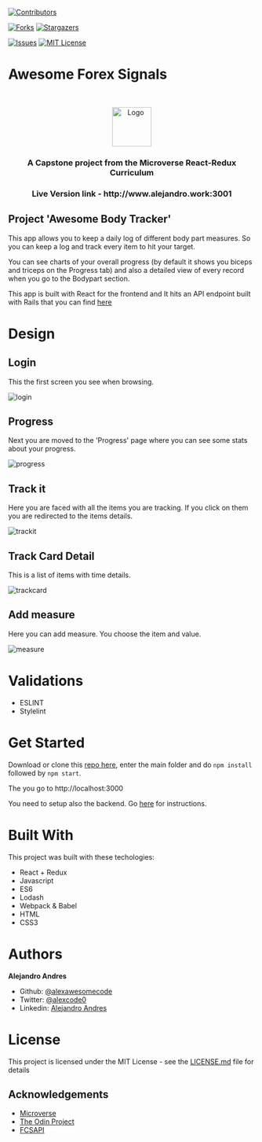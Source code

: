 
[![Contributors][contributors-shield]][contributors-url]

[![Forks][forks-shield]][forks-url]
[![Stargazers][stars-shield]][stars-url]

[![Issues][issues-shield]][issues-url]
[![MIT License][license-shield]][license-url]

# Awesome Forex Signals
<br/>
<p align="center">
  <a href="https://www.microverse.org/">
    <img src="assets/microverse.png" alt="Logo" width="80" height="80">
  </a>

  <h3 align="center">
    A Capstone project from the  Microverse React-Redux Curriculum
  </h3>

  <h3 align="center">
	 Live Version link - http://www.alejandro.work:3001
  </h3>

 

  </p>
</p>

## Project 'Awesome Body Tracker'


This app allows you to keep a daily log of different body part measures. So you can keep a log and track every item to hit your target.

You can see charts of your overall progress (by default it shows you biceps and triceps on the Progress tab) and also a detailed view of every record when you go to the Bodypart section.

This app is built with React for the frontend and It hits an API endpoint built with Rails that you can find [here](www.github.com/alexawesomecode/awesome-body-api/)


# Design

## Login

This the first screen you see when browsing. 

![login](assets/login.jpg)

## Progress

Next you are moved to the 'Progress' page where you can see some stats about your progress.

![progress](assets/progress.jpg)

## Track it

Here you are faced with all the items you are tracking. If you click on them you are redirected to the items details.

![trackit](assets/trackit.jpg)

## Track Card Detail

This is a list of items with time details.

![trackcard](assets/trackcard.jpg)

## Add measure

Here you can add measure. You choose the item and value.

![measure](assets/measure.jpg)


## 
# Validations

- ESLINT
- Stylelint

# Get Started

Download or clone this [repo here](https://github.com/alexawesomecode/awesome-body-tracker), enter the main folder and do `npm install` followed by `npm start`. 

The you go to http://localhost:3000


You need to setup also the backend. Go [here](www.github.com/alexawesomecode/awesome-body-api/) for instructions.

# Built With

This project was built with these techologies:

* React + Redux
* Javascript
* ES6
* Lodash
* Webpack & Babel
* HTML
* CSS3

# Authors

**Alejandro Andres**

- Github: [@alexawesomecode](https://github.com/alexawesomecode)
- Twitter: [@alexcode0](https://twitter.com/alexcode0)
- Linkedin: [Alejandro Andres](https://www.linkedin.com/in/alejandro-andres-126592191/)

# License

This project is licensed under the MIT License - see the [LICENSE.md](LICENSE.md) file for details

<!-- ACKNOWLEDGEMENTS -->
## Acknowledgements
* [Microverse](https://www.microverse.org/)
* [The Odin Project](https://www.theodinproject.com/)
* [FCSAPI](https://www.fcsapi.com/)

<!-- MARKDOWN LINKS & IMAGES -->
<!-- https://www.markdownguide.org/basic-syntax/#reference-style-links -->
[contributors-shield]: https://img.shields.io/github/contributors/alexawesomecode/awesome-body-tracker.svg?style=flat-square
[contributors-url]: https://github.com/alexawesomecode/awesome-body-tracker/graphs/contributors
[forks-shield]: https://img.shields.io/github/forks/alexawesomecode/awesome-body-tracker
[forks-url]: https://github.com/alexawesomecode/awesome-body-tracker/network/members
[stars-shield]: https://img.shields.io/github/stars/alexawesomecode/awesome-body-tracker
[stars-url]: https://github.com/alexawesomecode/awesome-body-tracker/stargazers
[issues-shield]: https://img.shields.io/github/issues/alexawesomecode/awesome-body-tracker
[issues-url]: https://github.com/alexawesomecode/awesome-body-tracker/issues
[license-shield]: https://img.shields.io/github/license/alexawesomecode/awesome-body-tracker
[license-url]: https://github.com/alexawesomecode/awesome-body-tracker/blob/master/LICENSE.txt
